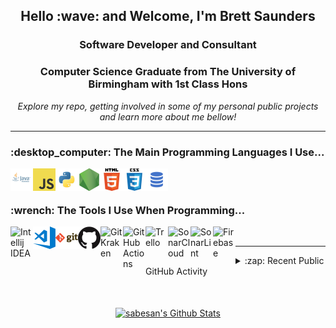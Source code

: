 <h2 align="center">Hello :wave: and Welcome, I'm Brett Saunders</h1>
<h3 align="center">Software Developer and Consultant</h3>
<h3 align="center">Computer Science Graduate from The University of Birmingham with 1st Class Hons</h3>

<p align="center">
  <em>Explore my repo, getting involved in some of my personal public projects and learn more about me bellow!</em>
</p>

<hr/>

<h3>:desktop_computer: The Main Programming Languages I Use...</h3>
<p>
  
  <a title="Java" href="https://github.com/brettsaunders21?tab=repositories&language=java">
    <img align="left" alt="Java" width="36px" src="https://raw.githubusercontent.com/github/explore/80688e429a7d4ef2fca1e82350fe8e3517d3494d/topics/java/java.png" />
  </a>
  
  <a title="JavaScript" href="https://github.com/brettsaunders21?tab=repositories&language=javascript">
    <img align="left" alt="JavaScript" width="36px" src="https://raw.githubusercontent.com/github/explore/80688e429a7d4ef2fca1e82350fe8e3517d3494d/topics/javascript/javascript.png" />
  </a>
  
  <a title="Python" href="https://github.com/brettsaunders21?tab=repositories&language=python">
    <img align="left" alt="Python" width="36px" src="https://raw.githubusercontent.com/github/explore/80688e429a7d4ef2fca1e82350fe8e3517d3494d/topics/python/python.png" />
  </a>
  
  <a title="Node.js" href="https://github.com/brettsaunders21?tab=repositories&language=node">
    <img align="left" alt="Node.js" width="36px" src="https://raw.githubusercontent.com/github/explore/80688e429a7d4ef2fca1e82350fe8e3517d3494d/topics/nodejs/nodejs.png" />
  </a>
  
  <a title="HTML" href="https://github.com/brettsaunders21?tab=repositories&language=html">
    <img align="left" alt="HTML" width="36px" src="https://raw.githubusercontent.com/github/explore/80688e429a7d4ef2fca1e82350fe8e3517d3494d/topics/html/html.png" />
  </a>
  
  <a title="CSS" href="https://github.com/brettsaunders21?tab=repositories&language=css">
    <img align="left" alt="CSS3" width="36px" src="https://raw.githubusercontent.com/github/explore/80688e429a7d4ef2fca1e82350fe8e3517d3494d/topics/css/css.png" />
  </a>
  
  <a title="SQL" href="https://github.com/brettsaunders21?tab=repositories&language=sql">
    <img align="left" alt="SQL" width="36px" src="https://raw.githubusercontent.com/github/explore/80688e429a7d4ef2fca1e82350fe8e3517d3494d/topics/sql/sql.png" />
  </a>
</p>

<br/>
<br/>

<h3>:wrench: The Tools I Use When Programming...</h3>
<p>
<img align="left" alt="Intellij IDEA" width="36px" src="https://cdn.jsdelivr.net/npm/simple-icons@v3/icons/intellijidea.svg" />
<img align="left" alt="Visual Studio Code" width="36px" src="https://raw.githubusercontent.com/github/explore/80688e429a7d4ef2fca1e82350fe8e3517d3494d/topics/visual-studio-code/visual-studio-code.png" />
<img align="left" alt="Git" width="36px" src="https://raw.githubusercontent.com/github/explore/80688e429a7d4ef2fca1e82350fe8e3517d3494d/topics/git/git.png" />
<img align="left" alt="GitHub" width="36px" src="https://raw.githubusercontent.com/github/explore/78df643247d429f6cc873026c0622819ad797942/topics/github/github.png" />
<img align="left" alt="Git Kraken" width="36px" src="https://cdn.jsdelivr.net/npm/simple-icons@v3/icons/gitkraken.svg" />
<img align="left" alt="GitHub Actions" width="36px" src="https://cdn.jsdelivr.net/npm/simple-icons@v3/icons/githubactions.svg" />
<img align="left" alt="Trello" width="36px" src="https://cdn.jsdelivr.net/npm/simple-icons@v3/icons/trello.svg" />
<img align="left" alt="SonarCloud" width="36px" src="https://cdn.jsdelivr.net/npm/simple-icons@v3/icons/sonarcloud.svg" />
<img align="left" alt="SonarLint" width="36px" src="https://cdn.jsdelivr.net/npm/simple-icons@v3/icons/sonarlint.svg" />
<img align="left" alt="Firebase" width="36px" src="https://cdn.jsdelivr.net/npm/simple-icons@v3/icons/firebase.svg" />
</p>
<br/>
<hr/>
<details>
  <summary>:zap: Recent Public GitHub Activity</summary>
  
<!--START_SECTION:activity-->
1. ❗️ Closed issue [#7](https://github.com/brettsaunders21/SpigotRelease/issues/7) in [brettsaunders21/SpigotRelease](https://github.com/brettsaunders21/SpigotRelease)
2. 💪 Opened PR [#71](https://github.com/CraftoryStudios/Craftory/pull/71) in [CraftoryStudios/Craftory](https://github.com/CraftoryStudios/Craftory)
3. 💪 Opened PR [#70](https://github.com/CraftoryStudios/Craftory/pull/70) in [CraftoryStudios/Craftory](https://github.com/CraftoryStudios/Craftory)
4. 💪 Opened PR [#69](https://github.com/CraftoryStudios/Craftory/pull/69) in [CraftoryStudios/Craftory](https://github.com/CraftoryStudios/Craftory)
5. 🎉 Merged PR [#1](https://github.com/CraftoryStudios/CraftoryBot/pull/1) in [CraftoryStudios/CraftoryBot](https://github.com/CraftoryStudios/CraftoryBot)
<!--END_SECTION:activity-->

</details>
<br/>
<br/>
<p align="center">
<a href="https://github.com/brettsaunders21">
<img align="center" alt="sabesan's Github Stats" src="https://github-readme-stats.codestackr.vercel.app/api?username=brettsaunders21&show_icons=true&hide_border=true&count_private=true&include_all_commits=true&theme=radical" /></a>
</p>




